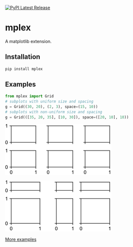 [![PyPI Latest Release](https://img.shields.io/pypi/v/mplex.svg)](https://pypi.org/project/mplex/)
# mplex
A matplotlib extension.

## Installation
```sh
pip install mplex
```

## Examples
```python
from mplex import Grid
# subplots with uniform size and spacing
g = Grid((30, 20), (2, 3), space=(15, 10))
# subplots with non-uniform size and spacing
g = Grid(([35, 20, 35], [10, 30]), space=([20, 10], 10))
```
![](examples/figures/uniform.svg)

![](examples/figures/non_uniform.svg)

[More examples](https://github.com/tkclam/mplex/tree/main/examples)
